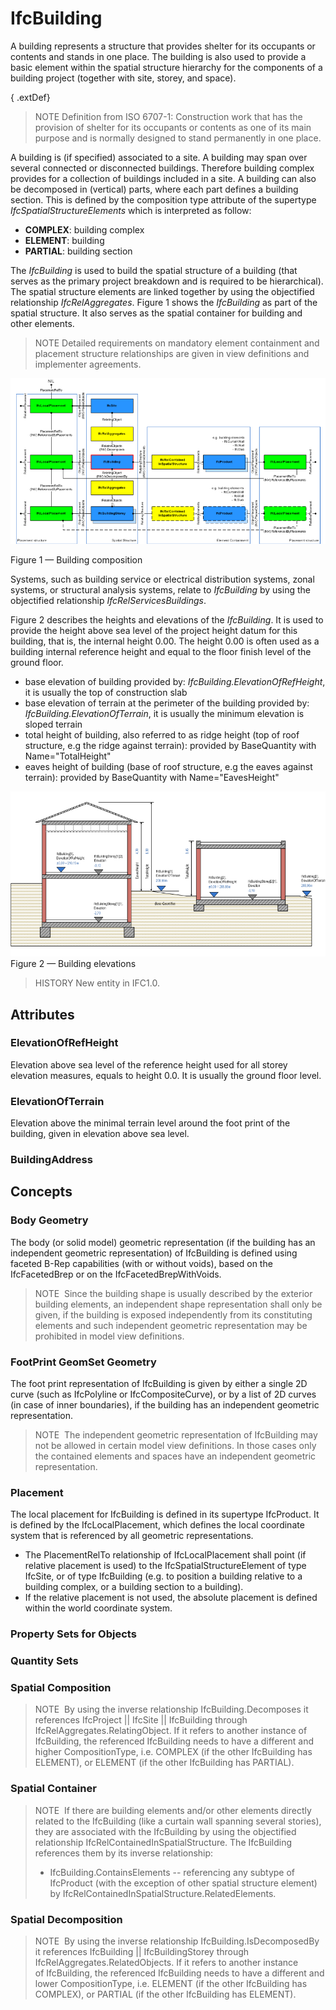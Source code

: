 # IfcBuilding

A building represents a structure that provides shelter for its occupants or contents and stands in one place. The building is also used to provide a basic element within the spatial structure hierarchy for the components of a building project (together with site, storey, and space).

{ .extDef}
> NOTE  Definition from ISO 6707-1:
> Construction work that has the provision of shelter for its occupants or contents as one of its main purpose and is normally designed to stand permanently in one place.

A building is (if specified) associated to a site. A building may span over several connected or disconnected buildings. Therefore building complex provides for a collection of buildings included in a site. A building can also be decomposed in (vertical) parts, where each part defines a building section. This is defined by the composition type attribute of the supertype _IfcSpatialStructureElements_ which is interpreted as follow:

* **COMPLEX**: building complex
* **ELEMENT**: building
* **PARTIAL**: building section

The _IfcBuilding_ is used to build the spatial structure of a building (that serves as the primary project breakdown and is required to be hierarchical). The spatial structure elements are linked together by using the objectified relationship _IfcRelAggregates_. Figure 1 shows the _IfcBuilding_ as part of the spatial structure. It also serves as the spatial container for building and other elements.

> NOTE  Detailed requirements on mandatory element containment and placement structure relationships are given in view definitions and implementer agreements.

!["A building storey as part of a spatial structure"](../../../../figures/ifcbuilding-spatialstructure.png)


Figure 1 &mdash; Building composition

Systems, such as building service or electrical distribution systems, zonal systems, or structural analysis systems, relate to _IfcBuilding_ by using the objectified relationship _IfcRelServicesBuildings_.

Figure 2 describes the heights and elevations of the _IfcBuilding_. It is used to provide the height above sea level of the project height datum for this building, that is, the internal height 0.00. The height 0.00 is often used as a building internal reference height and equal to the floor finish level of the ground floor.

* base elevation of building provided by: _IfcBuilding.ElevationOfRefHeight_, it is usually the top of construction slab
* base elevation of terrain at the perimeter of the building provided by: _IfcBuilding.ElevationOfTerrain_, it is usually the minimum elevation is sloped terrain
* total height of building, also referred to as ridge height (top of roof structure, e.g the ridge against terrain): provided by BaseQuantity with Name="TotalHeight"
* eaves height of building (base of roof structure, e.g the eaves against terrain): provided by BaseQuantity with Name="EavesHeight"

![building heights](../../../../figures/ifcbuilding_heights.png)
Figure 2 &mdash; Building elevations

> HISTORY  New entity in IFC1.0.

## Attributes

### ElevationOfRefHeight
Elevation above sea level of the reference height used for all storey elevation measures, equals to height 0.0. It is usually the ground floor level.

### ElevationOfTerrain
Elevation above the minimal terrain level around the foot print of the building, given in elevation above sea level.

### BuildingAddress


## Concepts

### Body Geometry


The body (or solid model) geometric representation (if the
 building has an independent geometric representation) of
 IfcBuilding is defined using faceted B-Rep
 capabilities (with or without voids), based on the
 IfcFacetedBrep or on the
 IfcFacetedBrepWithVoids.




> NOTE  Since the building shape is usually described by the
>  exterior building elements, an independent shape representation
> shall only be given, if the building is exposed
> independently from its constituting elements and such independent geometric representation may be prohibited in model view definitions.


### FootPrint GeomSet Geometry


 The foot print representation of IfcBuilding is given
 by either a single 2D curve (such as IfcPolyline or
 IfcCompositeCurve), or by a list of 2D curves (in case
 of inner boundaries), if the building has an independent
 geometric representation.




> NOTE  The independent geometric representation of IfcBuilding may not be allowed in certain model view definitions. In those cases only the contained elements and spaces have an independent geometric representation.


### Placement


 The local placement for IfcBuilding is defined in its
 supertype IfcProduct. It is defined by the
 IfcLocalPlacement, which defines the local coordinate
 system that is referenced by all geometric representations.



* The PlacementRelTo relationship of
 IfcLocalPlacement shall point (if relative placement
 is used) to the IfcSpatialStructureElement of type
 IfcSite, or of type IfcBuilding (e.g. to
 position a building relative to a building complex, or a
 building section to a building).
* If the relative placement is not used, the absolute
 placement is defined within the world coordinate system.



### Property Sets for Objects


### Quantity Sets


### Spatial Composition


> NOTE  By using the inverse relationship IfcBuilding.Decomposes it references IfcProject || IfcSite || IfcBuilding through IfcRelAggregates.RelatingObject. If it refers to another instance of IfcBuilding, the referenced IfcBuilding needs to have a different and higher CompositionType, i.e. COMPLEX (if the other IfcBuilding has ELEMENT), or
> ELEMENT (if the other IfcBuilding has PARTIAL).



### Spatial Container


> NOTE  If there are building elements and/or other elements directly related to the IfcBuilding (like a curtain wall spanning several stories), they are associated with the IfcBuilding by using the objectified relationship IfcRelContainedInSpatialStructure. The IfcBuilding references them by its inverse relationship:
> * IfcBuilding.ContainsElements -- referencing any subtype of IfcProduct (with the
>  exception of other spatial structure element) by IfcRelContainedInSpatialStructure.RelatedElements.
>
>
>


### Spatial Decomposition


> NOTE  By using the inverse relationship IfcBuilding.IsDecomposedBy it references
> IfcBuilding || IfcBuildingStorey through IfcRelAggregates.RelatedObjects.
> If it refers to another instance of IfcBuilding, the referenced IfcBuilding needs
> to have a different and lower CompositionType, i.e. ELEMENT (if the other IfcBuilding
> has COMPLEX), or PARTIAL (if the other IfcBuilding has ELEMENT).


